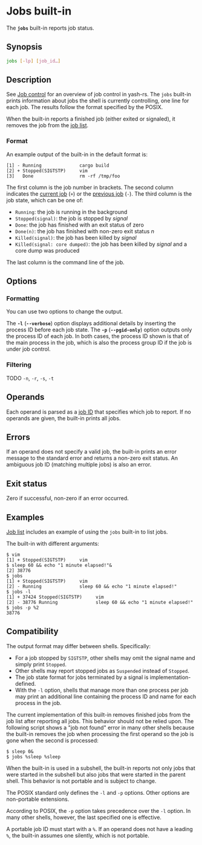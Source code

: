 # Jobs built-in

The **`jobs`** built-in reports job status.

## Synopsis

```sh
jobs [-lp] [job_id…]
```

## Description

See [Job control](../interactive/job_control.md) for an overview of job control in yash-rs. The `jobs` built-in prints information about jobs the shell is currently controlling, one line for each job. The results follow the format specified by the POSIX.

When the built-in reports a finished job (either exited or signaled), it
removes the job from the [job list](../interactive/job_control.md#job-list).

### Format

An example output of the built-in in the default format is:

```text
[1] - Running              cargo build
[2] + Stopped(SIGTSTP)     vim
[3]   Done                 rm -rf /tmp/foo
```

The first column is the job number in brackets. The second column indicates the [current job](../interactive/job_control.md#current-and-previous-jobs) (`+`) or the [previous job](../interactive/job_control.md#current-and-previous-jobs) (`-`). The third column is the job state, which can be one of:

- `Running`: the job is running in the background
- `Stopped(signal)`: the job is stopped by *signal*
- `Done`: the job has finished with an exit status of zero
- `Done(n)`: the job has finished with non-zero exit status *n*
- `Killed(signal)`: the job has been killed by *signal*
- `Killed(signal: core dumped)`: the job has been killed by *signal* and a core dump was produced

The last column is the command line of the job.

## Options

### Formatting

You can use two options to change the output.

The **`-l`** (**`--verbose`**) option displays additional details by inserting the process ID before each job state. The **`-p`** (**`--pgid-only`**) option outputs only the process ID of each job. In both cases, the process ID shown is that of the main process in the job, which is also the process group ID if the job is under job control.

### Filtering

TODO `-n`, `-r`, `-s`, `-t`

## Operands

Each operand is parsed as a [job ID](../interactive/job_control.md#job-ids) that specifies which
job to report. If no operands are given, the built-in prints all jobs.

## Errors

If an operand does not specify a valid job, the built-in prints an error message to the standard error and returns a non-zero exit status. An ambiguous job ID (matching multiple jobs) is also an error.

## Exit status

Zero if successful, non-zero if an error occurred.

## Examples

[Job list](../interactive/job_control.md#job-list) includes an example of using the `jobs` built-in to list jobs.

The built-in with different arguments:

```shell,no_run
$ vim
[1] + Stopped(SIGTSTP)     vim
$ sleep 60 && echo "1 minute elapsed!"&
[2] 38776
$ jobs
[1] + Stopped(SIGTSTP)     vim
[2] - Running              sleep 60 && echo "1 minute elapsed!"
$ jobs -l
[1] + 37424 Stopped(SIGTSTP)     vim
[2] - 38776 Running              sleep 60 && echo "1 minute elapsed!"
$ jobs -p %2
38776
```

## Compatibility

The output format may differ between shells. Specifically:

- For a job stopped by `SIGTSTP`, other shells may omit the signal name and simply print `Stopped`.
- Other shells may report stopped jobs as `Suspended` instead of `Stopped`.
- The job state format for jobs terminated by a signal is implementation-defined.
- With the `-l` option, shells that manage more than one process per job may print an additional line containing the process ID and name for each process in the job.

The current implementation of this built-in removes finished jobs from the
job list after reporting all jobs. This behavior should not be relied
upon. The following script shows a "job not found" error in many other
shells because the built-in removes the job when processing the first
operand so the job is gone when the second is processed:

<!-- markdownlint-disable MD014 -->
```shell,no_run
$ sleep 0&
$ jobs %sleep %sleep
```
<!-- markdownlint-enable MD014 -->

When the built-in is used in a subshell, the built-in reports not only jobs
that were started in the subshell but also jobs that were started in the
parent shell. This behavior is not portable and is subject to change.

The POSIX standard only defines the `-l` and `-p` options. Other options are
non-portable extensions.

According to POSIX, the `-p` option takes precedence over the `-l` option.
In many other shells, however, the last specified one is effective.

A portable job ID must start with a `%`. If an operand does not have a
leading `%`, the built-in assumes one silently, which is not portable.
